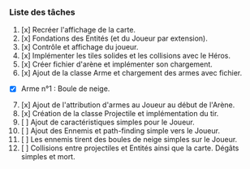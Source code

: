 ﻿### Liste des tâches

1. [x] Recréer l'affichage de la carte.
2. [x] Fondations des Entités (et du Joueur par extension).
3. [x] Contrôle et affichage du joueur.
4. [x] Implémenter les tiles solides et les collisions avec le Héros.
5. [x] Créer fichier d'arène et implémenter son chargement.
6. [x] Ajout de la classe Arme et chargement des armes avec fichier.
  - [x] Arme n°1 : Boule de neige.
7. [x] Ajout de l'attribution d'armes au Joueur au début de l'Arène.
8. [x] Création de la classe Projectile et implémentation du tir.
9. [ ] Ajout de caractéristiques simples pour le Joueur.
10. [ ] Ajout des Ennemis et path-finding simple vers le Joueur.
11. [ ] Les ennemis tirent des boules de neige simples sur le Joueur.
12. [ ] Collisions entre projectiles et Entités ainsi que la carte. Dégâts simples et mort.